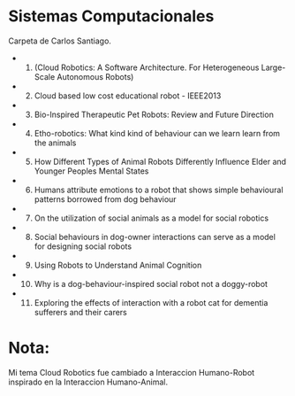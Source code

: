 # Sistemas Computacionales

Carpeta de Carlos Santiago.

  - 1. (Cloud Robotics: A Software Architecture. For Heterogeneous Large-Scale Autonomous Robots)
  - 2. Cloud based low cost educational robot - IEEE2013
  - 3. Bio-Inspired Therapeutic Pet Robots: Review and Future Direction
  - 4. Etho-robotics: What kind kind of behaviour can we learn learn from the animals
  - 5. How Different Types of Animal Robots Differently Influence Elder and Younger Peoples Mental States
  - 6. Humans attribute emotions to a robot that shows simple behavioural patterns borrowed from dog behaviour
  - 7. On the utilization of social animals as a model for social robotics
  - 8. Social behaviours in dog-owner interactions can serve as a model for designing social robots
  - 9. Using Robots to Understand Animal Cognition
  - 10. Why is a dog-behaviour-inspired social robot not a doggy-robot
  - 11. Exploring the effects of interaction with a robot cat for dementia sufferers and their carers

# Nota:

Mi tema Cloud Robotics fue cambiado a Interaccion Humano-Robot inspirado en la Interaccion Humano-Animal.

